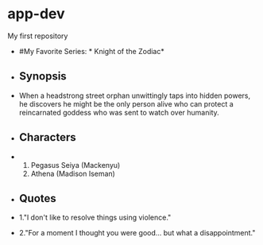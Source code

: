 # app-dev
My first repository

+ #My Favorite Series: * Knight of the Zodiac*

+ ## Synopsis
+ When a headstrong street orphan unwittingly taps into hidden powers, he discovers he might be the only person alive who can protect a reincarnated goddess who was sent to watch over humanity.
  
+ ## Characters
+ 1. Pegasus Seiya (Mackenyu)
  2. Athena (Madison Iseman)
     
+ ## Quotes
+ 1."I don't like to resolve things using violence."
+ 2."For a moment I thought you were good... but what a disappointment."
